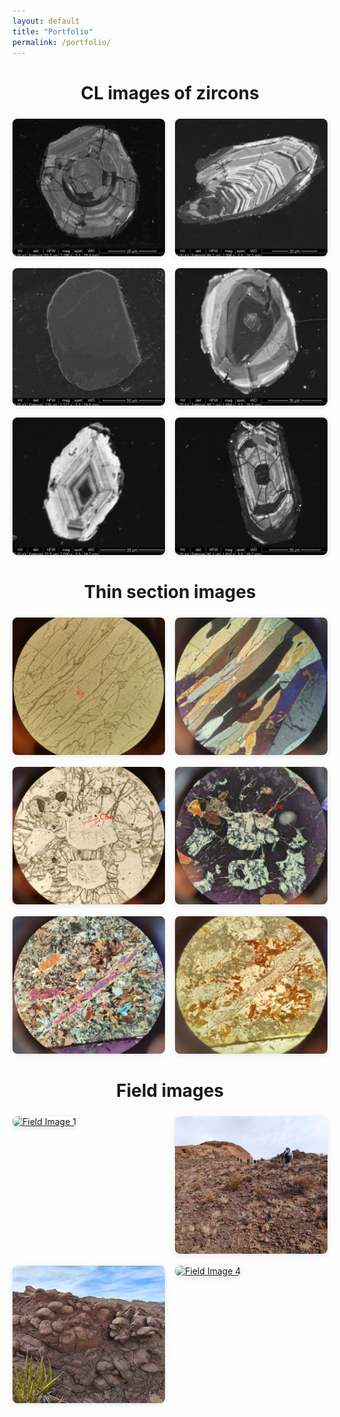 ```yaml
---
layout: default
title: "Portfolio"
permalink: /portfolio/
---
```


<h1>CL images of zircons</h1>

<div class="photo-grid">
  <a href="/assets/images/DP22-CL-015.png" data-lightbox="zircons" data-title="DP22-CL-015">
    <img src="/assets/images/DP22-CL-015.png" alt="Description 1">
  </a>
  <a href="/assets/images/DP22-CL-025.png" data-lightbox="zircons" data-title="DP22-CL-025">
    <img src="/assets/images/DP22-CL-025.png" alt="Description 2">
  </a>
  <a href="/assets/images/DUIT3-CL-005.png" data-lightbox="zircons" data-title="DUIT3-CL-005">
    <img src="/assets/images/DUIT3-CL-005.png" alt="Description 3">
  </a>
  <a href="/assets/images/DUIT3-CL-008.png" data-lightbox="zircons" data-title="DUIT3-CL-008">
    <img src="/assets/images/DUIT3-CL-008.png" alt="Description 4">
  </a>
  <a href="/assets/images/EBA1-CL-007.png" data-lightbox="zircons" data-title="EBA1-CL-007">
    <img src="/assets/images/EBA1-CL-007.png" alt="Description 3">
  </a>
  <a href="/assets/images/EBA1-CL-015.png" data-lightbox="zircons" data-title="EBA1-CL-015">
    <img src="/assets/images/EBA1-CL-015.png" alt="Description 4">
  </a>
</div>

<h1>Thin section images</h1>

<div class="photo-grid">
  <a href="/assets/images/thin-section1.jpg" data-lightbox="field" data-title="Field Image 1">
    <img src="/assets/images/thin-section1.jpg" alt="Field Image 1">
  </a>
  <a href="/assets/images/thin-section2.jpg" data-lightbox="field" data-title="Field Image 2">
    <img src="/assets/images/thin-section2.jpg" alt="Field Image 2">
  </a>
  <a href="/assets/images/thin-section3.jpg" data-lightbox="field" data-title="Field Image 3">
    <img src="/assets/images/thin-section3.jpg" alt="Field Image 3">
  </a>
  <a href="/assets/images/thin-section4.jpg" data-lightbox="field" data-title="Field Image 4">
    <img src="/assets/images/thin-section4.jpg" alt="Field Image 4">
  </a>
  <a href="/assets/images/thin-section5.jpg" data-lightbox="field" data-title="Field Image 3">
    <img src="/assets/images/thin-section5.jpg" alt="Field Image 3">
  </a>
  <a href="/assets/images/thin-section6.jpg" data-lightbox="field" data-title="Field Image 4">
    <img src="/assets/images/thin-section6.jpg" alt="Field Image 4">
  </a>
</div>

<h1>Field images</h1>

<div class="photo-grid">
  <a href="/assets/images/field1.jpg" data-lightbox="field" data-title="Field Image 1">
    <img src="/assets/images/field1.jpg" alt="Field Image 1">
  </a>
  <a href="/assets/images/field2.jpg" data-lightbox="field" data-title="Field Image 2">
    <img src="/assets/images/field2.jpg" alt="Field Image 2">
  </a>
  <a href="/assets/images/field3.jpg" data-lightbox="field" data-title="Field Image 3">
    <img src="/assets/images/field3.jpg" alt="Field Image 3">
  </a>
  <a href="/assets/images/field4.jpg" data-lightbox="field" data-title="Field Image 4">
    <img src="/assets/images/field4.jpg" alt="Field Image 4">
  </a>
</div>

<style>
h1 {
  text-align: center;
  margin-bottom: 1rem;
}

.photo-grid {
  display: grid;
  grid-template-columns: repeat(auto-fit, minmax(220px, 1fr));
  gap: 1rem;
  margin-top: 1.5rem;
}
.photo-grid img {
  width: 100%;
  height: 220px;
  object-fit: cover;
  border-radius: 8px;
  box-shadow: 0 2px 8px rgba(0,0,0,0.1);
  transition: transform 0.2s ease;
}
.photo-grid img:hover {
  transform: scale(1.03);
}
</style>
